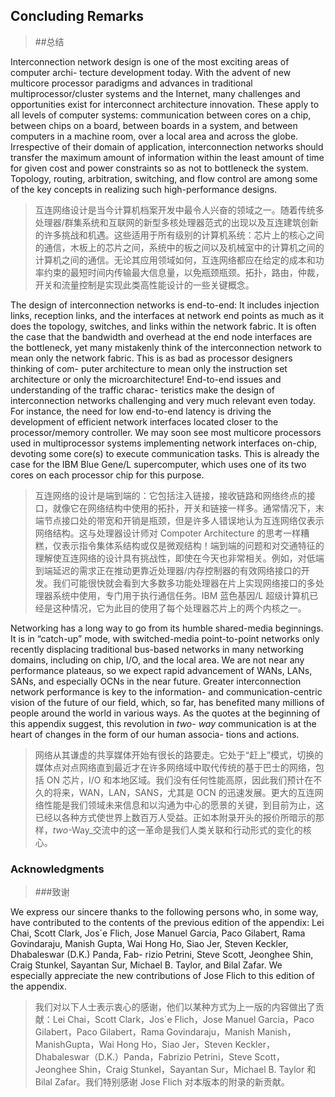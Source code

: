 ## Concluding Remarks

> ##总结

Interconnection network design is one of the most exciting areas of computer archi- tecture development today. With the advent of new multicore processor paradigms and advances in traditional multiprocessor/cluster systems and the Internet, many challenges and opportunities exist for interconnect architecture innovation. These apply to all levels of computer systems: communication between cores on a chip, between chips on a board, between boards in a system, and between computers in a machine room, over a local area and across the globe. Irrespective of their domain of application, interconnection networks should transfer the maximum amount of information within the least amount of time for given cost and power constraints so as not to bottleneck the system. Topology, routing, arbitration, switching, and flow control are among some of the key concepts in realizing such high-performance designs.

> 互连网络设计是当今计算机档案开发中最令人兴奋的领域之一。随着传统多处理器/群集系统和互联网的新型多核处理器范式的出现以及互连建筑创新的许多挑战和机遇。这些适用于所有级别的计算机系统：芯片上的核心之间的通信，木板上的芯片之间，系统中的板之间以及机械室中的计算机之间的计算机之间的通信。无论其应用领域如何，互连网络都应在给定的成本和功率约束的最短时间内传输最大信息量，以免瓶颈瓶颈。拓扑，路由，仲裁，开关和流量控制是实现此类高性能设计的一些关键概念。

The design of interconnection networks is end-to-end: It includes injection links, reception links, and the interfaces at network end points as much as it does the topology, switches, and links within the network fabric. It is often the case that the bandwidth and overhead at the end node interfaces are the bottleneck, yet many mistakenly think of the interconnection network to mean only the network fabric. This is as bad as processor designers thinking of com- puter architecture to mean only the instruction set architecture or only the microarchitecture! End-to-end issues and understanding of the traffic charac- teristics make the design of interconnection networks challenging and very much relevant even today. For instance, the need for low end-to-end latency is driving the development of efficient network interfaces located closer to the processor/memory controller. We may soon see most multicore processors used in multiprocessor systems implementing network interfaces on-chip, devoting some core(s) to execute communication tasks. This is already the case for the IBM Blue Gene/L supercomputer, which uses one of its two cores on each processor chip for this purpose.

> 互连网络的设计是端到端的：它包括注入链接，接收链路和网络终点的接口，就像它在网络结构中使用的拓扑，开关和链接一样多。通常情况下，末端节点接口处的带宽和开销是瓶颈，但是许多人错误地认为互连网络仅表示网络结构。这与处理器设计师对 Compoter Architecture 的思考一样糟糕，仅表示指令集体系结构或仅是微观结构！端到端的问题和对交通特征的理解使互连网络的设计具有挑战性，即使在今天也非常相关。例如，对低端到端延迟的需求正在推动更靠近处理器/内存控制器的有效网络接口的开发。我们可能很快就会看到大多数多功能处理器在片上实现网络接口的多处理器系统中使用，专门用于执行通信任务。IBM 蓝色基因/L 超级计算机已经是这种情况，它为此目的使用了每个处理器芯片上的两个内核之一。

Networking has a long way to go from its humble shared-media beginnings. It is in “catch-up” mode, with switched-media point-to-point networks only recently displacing traditional bus-based networks in many networking domains, including on chip, I/O, and the local area. We are not near any performance plateaus, so we expect rapid advancement of WANs, LANs, SANs, and especially OCNs in the near future. Greater interconnection network performance is key to the information- and communication-centric vision of the future of our field, which, so far, has benefited many millions of people around the world in various ways. As the quotes at the beginning of this appendix suggest, this revolution in _two- way_ communication is at the heart of changes in the form of our human associa- tions and actions.

> 网络从其谦虚的共享媒体开始有很长的路要走。它处于“赶上”模式，切换的媒体点对点网络直到最近才在许多网络域中取代传统的基于巴士的网络，包括 ON 芯片，I/O 和本地区域。我们没有任何性能高原，因此我们预计在不久的将来，WAN，LAN，SANS，尤其是 OCN 的迅速发展。更大的互连网络性能是我们领域未来信息和以沟通为中心的愿景的关键，到目前为止，这已经以各种方式使世界上数百万人受益。正如本附录开头的报价所暗示的那样，_two_-Way\_交流中的这一革命是我们人类关联和行动形式的变化的核心。

### Acknowledgments

> ###致谢

We express our sincere thanks to the following persons who, in some way, have contributed to the contents of the previous edition of the appendix: Lei Chai, Scott Clark, Jos´e Flich, Jose Manuel Garcia, Paco Gilabert, Rama Govindaraju, Manish Gupta, Wai Hong Ho, Siao Jer, Steven Keckler, Dhabaleswar (D.K.) Panda, Fab- rizio Petrini, Steve Scott, Jeonghee Shin, Craig Stunkel, Sayantan Sur, Michael B. Taylor, and Bilal Zafar. We especially appreciate the new contributions of Jose Flich to this edition of the appendix.

> 我们对以下人士表示衷心的感谢，他们以某种方式为上一版的内容做出了贡献：Lei Chai，Scott Clark，Jos´e Flich，Jose Manuel Garcia，Paco Gilabert，Paco Gilabert，Rama Govindaraju，Manish Manish，ManishGupta，Wai Hong Ho，Siao Jer，Steven Keckler，Dhabaleswar（D.K.）Panda，Fabrizio Petrini，Steve Scott，Jeonghee Shin，Craig Stunkel，Sayantan Sur，Michael B. Taylor 和 Bilal Zafar。我们特别感谢 Jose Flich 对本版本的附录的新贡献。
